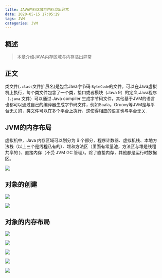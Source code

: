```yaml
---
title: JAVA内存区域与内存溢出异常
date: 2020-05-15 17:05:29
tags: JVM
categories: JVM
---
```


## 概述

> 本章介绍JAVA内存区域与内存溢出异常

<!--more-->

## 正文

类文件(`.class`文件扩展名)是包含Java字节码 `ByteCode`的文件，可以在Java虚拟机上执行，每个类文件包含了一个类，接口或者模块（Java 9）的定义.Java程序（`.java` 文件）可以通过 Java compiler 生成字节码文件，其他基于JVM的语言也都可以通过自己的编译器生成字节码文件，例如Scala，Groovy等JVM是与平台无关的，类文件可以在多个平台上执行，这使得相应的语言也与平台无关.

## JVM的内存布局

虚拟机中，Java 内存区域可以划分为 6 个部分，程序计数器、虚拟机栈、本地方法栈（以上三个是线程私有的）、堆和方法区（里面有常量池，方法区与堆是线程共享的 )、直接内存（不受 JVM GC 管理）。除了直接内存，其他都是运行时数据区。

![](https://photos.alitaalice.cn/image/20200517164736.png)

## 对象的创建

![](https://photos.alitaalice.cn/image/20200517165000.png)

![](https://photos.alitaalice.cn/image/20200517165050.png)

## 对象的内存布局

![](https://photos.alitaalice.cn/image/20200517164220.png)

![](https://photos.alitaalice.cn/image/20200517165147.png)

![](https://photos.alitaalice.cn/image/20200517165221.png)

![](https://photos.alitaalice.cn/image/20200517165249.png)

![](https://photos.alitaalice.cn/image/20200517165303.png)